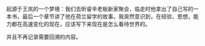 起源于王岚的一个梦境：我们去昕睿辛老板新家聚会，临走时他拿出了自己写的一本书，最后一个章节讲了他在荷兰留学的故事。我突然意识到，在经验，思想，能力都在高速变化的现在，应该写下来现在是怎么看待世界的。

并且不再记录需要回溯的内容。